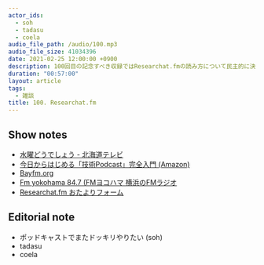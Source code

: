 ```yaml
---
actor_ids:
  - soh
  - tadasu
  - coela
audio_file_path: /audio/100.mp3
audio_file_size: 41034396
date: 2021-02-25 12:00:00 +0900
description: 100回目の記念すべき収録ではResearchat.fmの読み方について民主的に決定しました。
duration: "00:57:00"
layout: article
tags:
  - 雑談
title: 100. Researchat.fm
---
```


## Show notes
- [水曜どうでしょう - 北海道テレビ](https://www.htb.co.jp/suidou/)
- [今日からはじめる「技術Podcast」完全入門 (Amazon)](https://www.amazon.co.jp/dp/B07FJ61FD3)
- [Bayfm.org](https://www.bayfm.org/)
- [Fm yokohama 84.7 (FMヨコハマ 横浜のFMラジオ](https://www.fmyokohama.co.jp/)
- [Researchat.fm おたよりフォーム](https://researchat.fm/form.html)

## Editorial note
- ポッドキャストでまたドッキリやりたい (soh)
- tadasu
- coela
